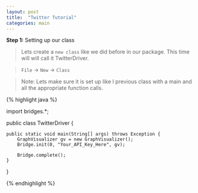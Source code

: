 ```yaml
---
layout: post
title:  "Twitter Tutorial"
categories: main
---
```


**Step 1:** Setting up our class

> Lets create a `new class` like we did before in our package. This time will will call it TwitterDriver.

> `File` -> `New` -> `Class`

> Note: Lets make sure it is set up like I previous class with a main and all the appropriate function calls.

{% highlight java  %}

import bridges.*;

public class TwitterDriver {

	public static void main(String[] args) throws Exception {
		GraphVisualizer gv = new GraphVisualizer();
		Bridge.init(0, "Your_API_Key_Here", gv);
		
		Bridge.complete();
	}
}

{% endhighlight %}

